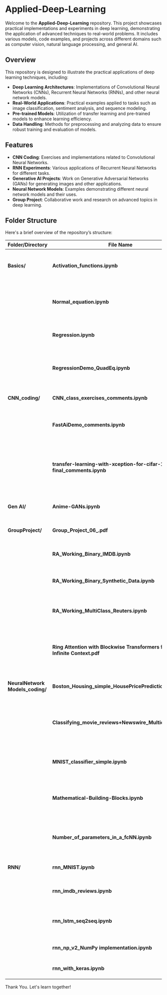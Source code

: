 # Applied-Deep-Learning

Welcome to the **Applied-Deep-Learning** repository. This project showcases practical implementations and experiments in deep learning, demonstrating the application of advanced techniques to real-world problems. It includes various models, code examples, and projects across different domains such as computer vision, natural language processing, and general AI.

## Overview

This repository is designed to illustrate the practical applications of deep learning techniques, including:

- **Deep Learning Architectures**: Implementations of Convolutional Neural Networks (CNNs), Recurrent Neural Networks (RNNs), and other neural network models.
- **Real-World Applications**: Practical examples applied to tasks such as image classification, sentiment analysis, and sequence modeling.
- **Pre-trained Models**: Utilization of transfer learning and pre-trained models to enhance learning efficiency.
- **Data Handling**: Methods for preprocessing and analyzing data to ensure robust training and evaluation of models.

## Features

- **CNN Coding**: Exercises and implementations related to Convolutional Neural Networks.
- **RNN Experiments**: Various applications of Recurrent Neural Networks for different tasks.
- **Generative AI Projects**: Work on Generative Adversarial Networks (GANs) for generating images and other applications.
- **Neural Network Models**: Examples demonstrating different neural network models and their uses.
- **Group Project**: Collaborative work and research on advanced topics in deep learning.

## Folder Structure

Here's a brief overview of the repository’s structure:

| Folder/Directory                     | File Name                                                                 | Description                                                                                     |
|--------------------------------------|----------------------------------------------------------------------------|-------------------------------------------------------------------------------------------------|
| **Basics/**                          | **Activation_functions.ipynb**                                             | Covers activation functions used in neural networks.                                           |
|                                      | **Normal_equation.ipynb**                                                  | Explains the normal equation method for linear regression.                                     |
|                                      | **Regression.ipynb**                                                        | Demonstrates various regression techniques.                                                    |
|                                      | **RegressionDemo_QuadEq.ipynb**                                             | Provides a demonstration of regression applied to quadratic equations.                        |
| **CNN_coding/**                      | **CNN_class_exercises_comments.ipynb**                                     | Exercises on CNNs with explanation.                                                              |
|                                      | **FastAiDemo_comments.ipynb**                                               | CNN implementation using FastAI with detailed commentary.                                       |
|                                      | **transfer-learning-with-xception-for-cifar-10-final_comments.ipynb**       | Transfer learning example with the Xception model for CIFAR-10, including explanation.          |
| **Gen AI/**                         | **Anime-GANs.ipynb**                                                         | Explores GANs for generating anime-style images.                                                |
| **GroupProject/**                    | **Group_Project_06_.pdf**                                                   | Summary of group project findings.                                                              |
|                                      | **RA_Working_Binary_IMDB.ipynb**                                             | Binary classification using the IMDB dataset.                                                   |
|                                      | **RA_Working_Binary_Synthetic_Data.ipynb**                                  | Binary classification with synthetic data.                                                      |
|                                      | **RA_Working_MultiClass_Reuters.ipynb**                                     | Multi-class classification with the Reuters dataset.                                            |
|                                      | **Ring Attention with Blockwise Transformers for Near-Infinite Context.pdf**| Research on advanced transformer models for extensive context handling.                        |
| **NeuralNetwork Models_coding/**     | **Boston_Housing_simple_HousePricePredictions.ipynb**                      | Simple regression for predicting house prices.                                                  |
|                                      | **Classifying_movie_reviews+Newswire_Multiclass.ipynb**                    | Binary classification and Multi-class classification for movie reviews and newswire data.       |
|                                      | **MNIST_classifier_simple.ipynb**                                           | Multi-class classification of handwritten digits using MNIST.                                   |
|                                      | **Mathematical-Building-Blocks.ipynb**                                      | Foundations and mathematical principles of neural networks.                                      |
|                                      | **Number_of_parameters_in_a_fcNN.ipynb**                                   | Analysis of parameter counts in fully connected neural networks.                               |
| **RNN/**                            | **rnn_MNIST.ipynb**                                                          | Classification of MNIST digits using RNNs.                                                      |
|                                      | **rnn_imdb_reviews.ipynb**                                                   | Sentiment analysis of IMDB reviews with RNNs.                                                   |
|                                      | **rnn_lstm_seq2seq.ipynb**                                                   | Sequence-to-sequence models using LSTM networks.                                                |
|                                      | **rnn_np_v2_NumPy implementation.ipynb**                                    | NumPy-based RNN implementation.                                                                 |
|                                      | **rnn_with_keras.ipynb**                                                     | RNN implementation using Keras.                                                                 |

Thank You. Let's learn together!
